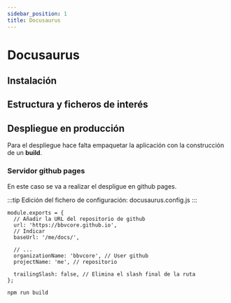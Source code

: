 ```yaml
---
sidebar_position: 1
title: Docusaurus
---
```


# Docusaurus


## Instalación
## Estructura y ficheros de interés


## Despliegue en producción
Para el despliegue hace falta empaquetar la aplicación con la construcción de un **build**.

### Servidor github pages
En este caso se va a realizar el despligue en github pages.

:::tip
Edición del fichero de configuración: docusaurus.config.js
:::

```
module.exports = {
  // Añadir la URL del repositorio de github
  url: 'https://bbvcore.github.io',
  // Indicar
  baseUrl: '/me/docs/', 

  // ...
  organizationName: 'bbvcore', // User github
  projectName: 'me', // repositorio

  trailingSlash: false, // Elimina el slash final de la ruta
};
```

```
npm run build
```